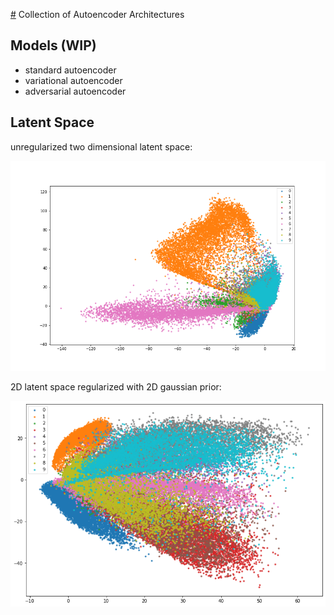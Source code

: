 [#](#) Collection of Autoencoder Architectures

## Models (WIP)

- standard autoencoder
- variational autoencoder
- adversarial autoencoder

## Latent Space

unregularized two dimensional latent space:

![unregularized latent space](unregularizedlatentspace.png)

2D latent space regularized with 2D gaussian prior:

![2d gaussian regularized latent space](adversarial_latent.png)
